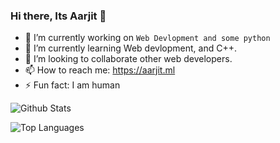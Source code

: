 ### Hi there, Its Aarjit 👋


- 🔭 I’m currently working on `Web Devlopment and some python`
- 🌱 I’m currently learning Web devlopment, and C++.
- 👯 I’m looking to collaborate other web developers.
- 📫 How to reach me: https://aarjit.ml
- ⚡ Fun fact: I am human

![Github Stats](https://github-readme-stats.vercel.app/api?username=aarjitpaudel&count_private=true&show_icons=true&theme=radical)

![Top Languages](https://github-readme-stats.vercel.app/api/top-langs/?username=aarjitpaudel&show_icons=true&theme=radical)
